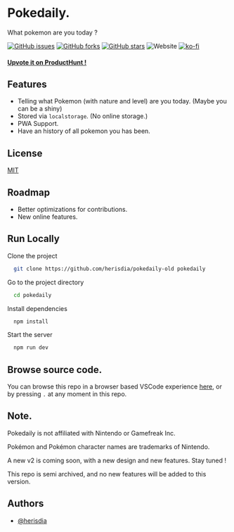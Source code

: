# Pokedaily.

What pokemon are you today ?

[![GitHub issues](https://img.shields.io/github/issues/herisdia/pokedaily-old?logo=%23b69bc9&style=for-the-badge)](https://github.com/herisdia/pokedaily-old/issues)
[![GitHub forks](https://img.shields.io/github/forks/herisdia/pokedaily-old?logo=b69bc9&style=for-the-badge)](https://github.com/herisdia/pokedaily-old/network)
[![GitHub stars](https://img.shields.io/github/stars/herisdia/pokedaily-old?color=%23b69bc9&style=for-the-badge)](https://github.com/herisdia/pokedaily-old/stargazers)
![Website](https://img.shields.io/website?color=%23b69bc9&style=for-the-badge&url=https%3A%2F%2Fpokedaily.diams.app)
[![ko-fi](https://ko-fi.com/img/githubbutton_sm.svg)](https://ko-fi.com/N4N56FZOR)

#### [Upvote it on ProductHunt !](https://www.producthunt.com/posts/pokedaily)

## Features

- Telling what Pokemon (with nature and level) are you today. (Maybe you can be a shiny)
- Stored via `localstorage`. (No online storage.)
- PWA Support.
- Have an history of all pokemon you has been.

## License

[MIT](https://choosealicense.com/licenses/mit/)

## Roadmap

- Better optimizations for contributions.
- New online features.

## Run Locally

Clone the project

```bash
  git clone https://github.com/herisdia/pokedaily-old pokedaily
```

Go to the project directory

```bash
  cd pokedaily
```

Install dependencies

```bash
  npm install
```

Start the server

```bash
  npm run dev
```

## Browse source code.

You can browse this repo in a browser based VSCode experience [here](https://github.dev/herisdia/pokedaily-old), or by pressing `.`
at any moment in this repo.

## Note.

Pokedaily is not affiliated with Nintendo or Gamefreak Inc.

Pokémon and Pokémon character names are trademarks of Nintendo.

A new v2 is coming soon, with a new design and new features. Stay tuned !

This repo is semi archived, and no new features will be added to this version.

## Authors

- [@herisdia](https://www.github.com/herisdia)
